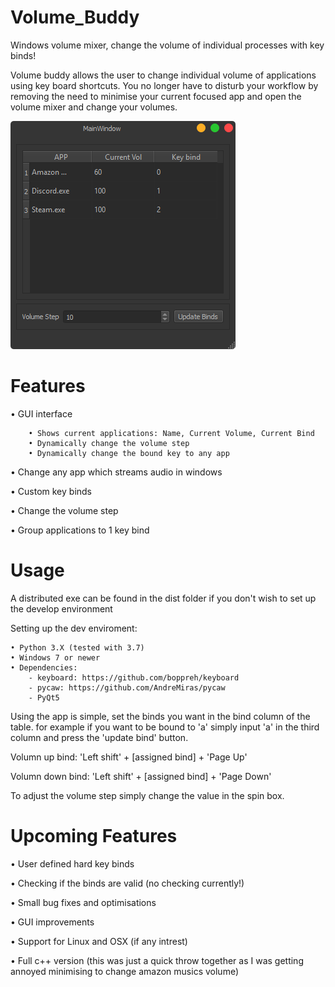 # Volume_Buddy
Windows volume mixer, change the volume of individual processes with key binds!

Volume buddy allows the user to change individual volume of applications using key board shortcuts. You no longer have to disturb
your workflow by removing the need to minimise your current focused app and open the volume mixer and change your volumes.

![](Images/GUI.PNG)

# Features

• GUI interface
```
    • Shows current applications: Name, Current Volume, Current Bind
    • Dynamically change the volume step
    • Dynamically change the bound key to any app
```
• Change any app which streams audio in windows

• Custom key binds

• Change the volume step

• Group applications to 1 key bind

# Usage

A distributed exe can be found in the dist folder if you don't wish to set up the develop environment

Setting up the dev enviroment:
```
• Python 3.X (tested with 3.7)
• Windows 7 or newer
• Dependencies:
    - keyboard: https://github.com/boppreh/keyboard
    - pycaw: https://github.com/AndreMiras/pycaw
    - PyQt5
```

Using the app is simple, set the binds you want in the bind column of the table. for example if you want to be bound to 'a' simply input 'a' in the third column
and press the 'update bind' button.

Volumn up bind: 'Left shift' + [assigned bind] + 'Page Up'

Volumn down bind: 'Left shift' + [assigned bind] + 'Page Down'

To adjust the volume step simply change the value in the spin box.

# Upcoming Features
• User defined hard key binds

• Checking if the binds are valid (no checking currently!)

• Small bug fixes and optimisations

• GUI improvements

• Support for Linux and OSX (if any intrest)

• Full c++ version (this was just a quick throw together as I was getting annoyed minimising to change amazon musics volume)


